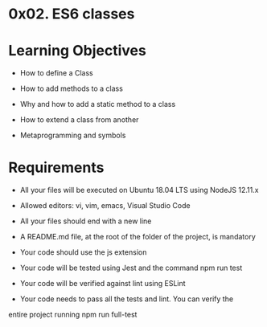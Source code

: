 # 0x02. ES6 classes

# Learning Objectives

-   How to define a Class

-   How to add methods to a class

-   Why and how to add a static method to a class

-   How to extend a class from another

-   Metaprogramming and symbols

# Requirements

-   All your files will be executed on Ubuntu 18.04 LTS using NodeJS 12.11.x

-   Allowed editors: vi, vim, emacs, Visual Studio Code

-   All your files should end with a new line

-   A README.md file, at the root of the folder of the project, is mandatory

-   Your code should use the js extension

-   Your code will be tested using Jest and the command npm run test

-   Your code will be verified against lint using ESLint

-   Your code needs to pass all the tests and lint. You can verify the

entire project running npm run full-test
